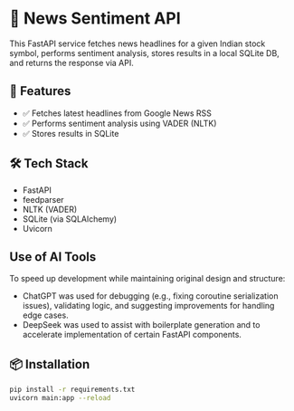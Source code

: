 # 📰 News Sentiment API

This FastAPI service fetches news headlines for a given Indian stock symbol, performs sentiment analysis, stores results in a local SQLite DB, and returns the response via API.

## 🚀 Features
- ✅ Fetches latest headlines from Google News RSS
- ✅ Performs sentiment analysis using VADER (NLTK)
- ✅ Stores results in SQLite

## 🛠 Tech Stack
- FastAPI
- feedparser
- NLTK (VADER)
- SQLite (via SQLAlchemy)
- Uvicorn

## Use of AI Tools
To speed up development while maintaining original design and structure:
- ChatGPT was used for debugging (e.g., fixing coroutine serialization issues), validating logic, and suggesting improvements for handling edge cases.
- DeepSeek was used to assist with boilerplate generation and to accelerate implementation of certain FastAPI components.

## 📦 Installation

```bash
pip install -r requirements.txt
uvicorn main:app --reload

